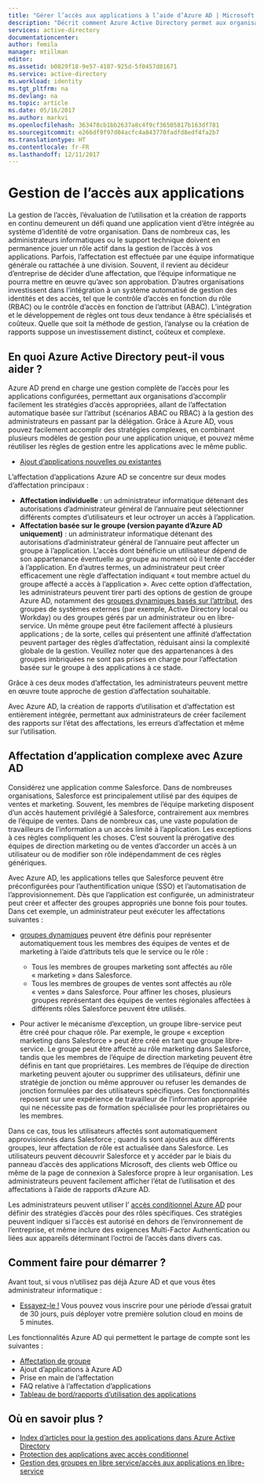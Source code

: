 ```yaml
---
title: "Gérer l’accès aux applications à l’aide d’Azure AD | Microsoft Docs"
description: "Décrit comment Azure Active Directory permet aux organisations de spécifier les applications auxquelles chaque utilisateur a accès."
services: active-directory
documentationcenter: 
author: femila
manager: mtillman
editor: 
ms.assetid: b0829f18-9e57-4107-925d-5f0457d81671
ms.service: active-directory
ms.workload: identity
ms.tgt_pltfrm: na
ms.devlang: na
ms.topic: article
ms.date: 05/16/2017
ms.author: markvi
ms.openlocfilehash: 363478cb1bb2637a8c4f9cf36505817b163df781
ms.sourcegitcommit: e266df9f97d04acfc4a843770fadfd8edf4fa2b7
ms.translationtype: HT
ms.contentlocale: fr-FR
ms.lasthandoff: 12/11/2017
---
```

# <a name="managing-access-to-apps"></a>Gestion de l’accès aux applications
La gestion de l’accès, l’évaluation de l’utilisation et la création de rapports en continu demeurent un défi quand une application vient d’être intégrée au système d’identité de votre organisation. Dans de nombreux cas, les administrateurs informatiques ou le support technique doivent en permanence jouer un rôle actif dans la gestion de l’accès à vos applications. Parfois, l’affectation est effectuée par une équipe informatique générale ou rattachée à une division. Souvent, il revient au décideur d’entreprise de décider d’une affectation, que l’équipe informatique ne pourra mettre en œuvre qu’avec son approbation.  D’autres organisations investissent dans l’intégration à un système automatisé de gestion des identités et des accès, tel que le contrôle d’accès en fonction du rôle (RBAC) ou le contrôle d’accès en fonction de l’attribut (ABAC). L’intégration et le développement de règles ont tous deux tendance à être spécialisés et coûteux. Quelle que soit la méthode de gestion, l’analyse ou la création de rapports suppose un investissement distinct, coûteux et complexe.

## <a name="how-does-azure-active-directory-help"></a>En quoi Azure Active Directory peut-il vous aider ?
 Azure AD prend en charge une gestion complète de l’accès pour les applications configurées, permettant aux organisations d’accomplir facilement les stratégies d’accès appropriées, allant de l’affectation automatique basée sur l’attribut (scénarios ABAC ou RBAC) à la gestion des administrateurs en passant par la délégation. Grâce à Azure AD, vous pouvez facilement accomplir des stratégies complexes, en combinant plusieurs modèles de gestion pour une application unique, et pouvez même réutiliser les règles de gestion entre les applications avec le même public.

* [Ajout d’applications nouvelles ou existantes](active-directory-enterprise-apps-manage-sso.md)

 L’affectation d’applications Azure AD se concentre sur deux modes d’affectation principaux :

* **Affectation individuelle** : un administrateur informatique détenant des autorisations d’administrateur général de l’annuaire peut sélectionner différents comptes d’utilisateurs et leur octroyer un accès à l’application.
* **Affectation basée sur le groupe (version payante d’Azure AD uniquement)** : un administrateur informatique détenant des autorisations d’administrateur général de l’annuaire peut affecter un groupe à l’application. L’accès dont bénéficie un utilisateur dépend de son appartenance éventuelle au groupe au moment où il tente d’accéder à l’application. En d’autres termes, un administrateur peut créer efficacement une règle d’affectation indiquant « tout membre actuel du groupe affecté a accès à l’application ». Avec cette option d’affectation, les administrateurs peuvent tirer parti des options de gestion de groupe Azure AD, notamment des [groupes dynamiques basés sur l’attribut](active-directory-groups-create-azure-portal.md), des groupes de systèmes externes (par exemple, Active Directory local ou Workday) ou des groupes gérés par un administrateur ou en libre-service. Un même groupe peut être facilement affecté à plusieurs applications ; de la sorte, celles qui présentent une affinité d’affectation peuvent partager des règles d’affectation, réduisant ainsi la complexité globale de la gestion. Veuillez noter que des appartenances à des groupes imbriquées ne sont pas prises en charge pour l’affectation basée sur le groupe à des applications à ce stade.

Grâce à ces deux modes d’affectation, les administrateurs peuvent mettre en œuvre toute approche de gestion d’affectation souhaitable.

Avec Azure AD, la création de rapports d’utilisation et d’affectation est entièrement intégrée, permettant aux administrateurs de créer facilement des rapports sur l’état des affectations, les erreurs d’affectation et même sur l’utilisation.

## <a name="complex-application-assignment-with-azure-ad"></a>Affectation d’application complexe avec Azure AD
Considérez une application comme Salesforce. Dans de nombreuses organisations, Salesforce est principalement utilisé par des équipes de ventes et marketing. Souvent, les membres de l’équipe marketing disposent d’un accès hautement privilégié à Salesforce, contrairement aux membres de l’équipe de ventes. Dans de nombreux cas, une vaste population de travailleurs de l’information a un accès limité à l’application. Les exceptions à ces règles compliquent les choses. C’est souvent la prérogative des équipes de direction marketing ou de ventes d’accorder un accès à un utilisateur ou de modifier son rôle indépendamment de ces règles génériques.

Avec Azure AD, les applications telles que Salesforce peuvent être préconfigurées pour l’authentification unique (SSO) et l’automatisation de l’approvisionnement. Dès que l’application est configurée, un administrateur peut créer et affecter des groupes appropriés une bonne fois pour toutes. Dans cet exemple, un administrateur peut exécuter les affectations suivantes :

* [groupes dynamiques](active-directory-groups-create-azure-portal.md) peuvent être définis pour représenter automatiquement tous les membres des équipes de ventes et de marketing à l’aide d’attributs tels que le service ou le rôle :
  
  * Tous les membres de groupes marketing sont affectés au rôle « marketing » dans Salesforce.
  * Tous les membres de groupes de ventes sont affectés au rôle « ventes » dans Salesforce. Pour affiner les choses, plusieurs groupes représentant des équipes de ventes régionales affectées à différents rôles Salesforce peuvent être utilisés.
* Pour activer le mécanisme d’exception, un groupe libre-service peut être créé pour chaque rôle. Par exemple, le groupe « exception marketing dans Salesforce » peut être créé en tant que groupe libre-service. Le groupe peut être affecté au rôle marketing dans Salesforce, tandis que les membres de l’équipe de direction marketing peuvent être définis en tant que propriétaires. Les membres de l’équipe de direction marketing peuvent ajouter ou supprimer des utilisateurs, définir une stratégie de jonction ou même approuver ou refuser les demandes de jonction formulées par des utilisateurs spécifiques. Ces fonctionnalités reposent sur une expérience de travailleur de l’information appropriée qui ne nécessite pas de formation spécialisée pour les propriétaires ou les membres.

Dans ce cas, tous les utilisateurs affectés sont automatiquement approvisionnés dans Salesforce ; quand ils sont ajoutés aux différents groupes, leur affectation de rôle est actualisée dans Salesforce. Les utilisateurs peuvent découvrir Salesforce et y accéder par le biais du panneau d’accès des applications Microsoft, des clients web Office ou même de la page de connexion à Salesforce propre à leur organisation. Les administrateurs peuvent facilement afficher l’état de l’utilisation et des affectations à l’aide de rapports d’Azure AD.

Les administrateurs peuvent utiliser l’ [accès conditionnel Azure AD](active-directory-conditional-access-azure-portal.md) pour définir des stratégies d’accès pour des rôles spécifiques. Ces stratégies peuvent indiquer si l’accès est autorisé en dehors de l’environnement de l’entreprise, et même inclure des exigences Multi-Factor Authentication ou liées aux appareils déterminant l’octroi de l’accès dans divers cas.

## <a name="how-can-i-get-started"></a>Comment faire pour démarrer ?
Avant tout, si vous n’utilisez pas déjà Azure AD et que vous êtes administrateur informatique :

* [Essayez-le !](https://azure.microsoft.com/trial/get-started-active-directory/) Vous pouvez vous inscrire pour une période d’essai gratuit de 30 jours, puis déployer votre première solution cloud en moins de 5 minutes.

Les fonctionnalités Azure AD qui permettent le partage de compte sont les suivantes :

* [Affectation de groupe](active-directory-accessmanagement-self-service-group-management.md)
* Ajout d’applications à Azure AD
* Prise en main de l’affectation
* FAQ relative à l’affectation d’applications
* [Tableau de bord/rapports d’utilisation des applications](active-directory-passwords-get-insights.md)

## <a name="where-can-i-learn-more"></a>Où en savoir plus ?
* [Index d’articles pour la gestion des applications dans Azure Active Directory](active-directory-apps-index.md)
* [Protection des applications avec accès conditionnel](active-directory-conditional-access-azure-portal.md)
* [Gestion des groupes en libre service/accès aux applications en libre-service](active-directory-accessmanagement-self-service-group-management.md)

